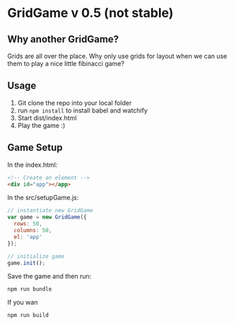 GridGame v 0.5
(not stable)
====




Why another GridGame?
---------------------
Grids are all over the place. Why only use grids for layout when we can
use them to play a nice little fibinacci game?

Usage
-----
1. Git clone the repo into your local folder
2. run  ``` npm install ``` to install babel and watchify
2. Start dist/index.html
3. Play the game :)

Game Setup
---

In the index.html:
```html
<!-- Create an element -->
<div id="app"></app>
```

In the src/setupGame.js:
```js
// instantiate new GridGame
var game = new GridGame({
  rows: 50,
  columns: 50,
  el: 'app'
});

// initialize game
game.init();

```

Save the game and then run:

```
npm run bundle
```

If you wan
```
npm run build
```
